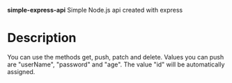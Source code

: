 **simple-express-api**
Simple Node.js api created with express
# Description
You can use the methods get, push, patch and delete. Values you can push are "userName", "password" and "age". The value "id" will be automatically assigned.